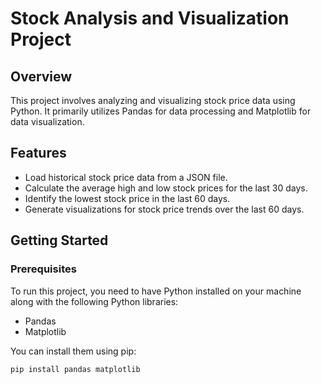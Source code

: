 # Stock Analysis and Visualization Project

## Overview
This project involves analyzing and visualizing stock price data using Python. It primarily utilizes Pandas for data processing and Matplotlib for data visualization.

## Features
- Load historical stock price data from a JSON file.
- Calculate the average high and low stock prices for the last 30 days.
- Identify the lowest stock price in the last 60 days.
- Generate visualizations for stock price trends over the last 60 days.

## Getting Started
### Prerequisites
To run this project, you need to have Python installed on your machine along with the following Python libraries:
- Pandas
- Matplotlib

You can install them using pip:
```bash
pip install pandas matplotlib

